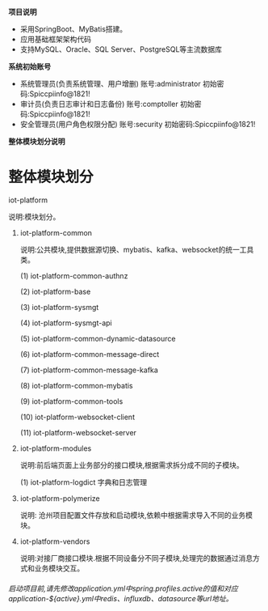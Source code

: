 **项目说明** 
- 采用SpringBoot、MyBatis搭建。
- 应用基础框架架构代码
- 支持MySQL、Oracle、SQL Server、PostgreSQL等主流数据库

**系统初始账号**
- 系统管理员(负责系统管理、用户增删) 账号:administrator 初始密码:Spiccpiinfo@1821!
- 审计员(负责日志审计和日志备份) 账号:comptoller 初始密码:Spiccpiinfo@1821!
- 安全管理员(用户角色权限分配) 账号:security 初始密码:Spiccpiinfo@1821!


**整体模块划分说明**
# 整体模块划分

iot-platform

说明:模块划分。

1. iot-platform-common

   说明:公共模块,提供数据源切换、mybatis、kafka、websocket的统一工具类。

   (1) iot-platform-common-authnz  

   (2) iot-platform-base 

   (3) iot-platform-sysmgt  

   (4) iot-platform-sysmgt-api  

   (5) iot-platform-common-dynamic-datasource 

   (6) iot-platform-common-message-direct 

   (7) iot-platform-common-message-kafka  

   (8) iot-platform-common-mybatis

   (9) iot-platform-common-tools

   (10) iot-platform-websocket-client

   (11) iot-platform-websocket-server 

2. iot-platform-modules

   说明:前后端页面上业务部分的接口模块,根据需求拆分成不同的子模块。

   (1) iot-platform-logdict  字典和日志管理

3. iot-platform-polymerize

   说明: 沧州项目配置文件存放和启动模块,依赖中根据需求导入不同的业务模块。

4. iot-platform-vendors

   说明:对接厂商接口模块.根据不同设备分不同子模块,处理完的数据通过消息方式和业务模块交互。
   
   

###### 启动项目前,请先修改application.yml中spring.profiles.active的值和对应application-${active}.yml中redis、influxdb、datasource等url地址。

